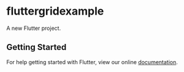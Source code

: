 # fluttergridexample

A new Flutter project.

## Getting Started

For help getting started with Flutter, view our online
[documentation](https://flutter.io/).
